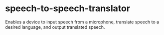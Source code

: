 # speech-to-speech-translator
Enables a device to input speech from a microphone, translate speech to a desired language, and output translated speech.
